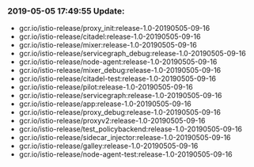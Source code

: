 ### 2019-05-05 17:49:55 Update:

- gcr.io/istio-release/proxy_init:release-1.0-20190505-09-16
- gcr.io/istio-release/citadel:release-1.0-20190505-09-16
- gcr.io/istio-release/mixer:release-1.0-20190505-09-16
- gcr.io/istio-release/servicegraph_debug:release-1.0-20190505-09-16
- gcr.io/istio-release/node-agent:release-1.0-20190505-09-16
- gcr.io/istio-release/mixer_debug:release-1.0-20190505-09-16
- gcr.io/istio-release/citadel-test:release-1.0-20190505-09-16
- gcr.io/istio-release/pilot:release-1.0-20190505-09-16
- gcr.io/istio-release/servicegraph:release-1.0-20190505-09-16
- gcr.io/istio-release/app:release-1.0-20190505-09-16
- gcr.io/istio-release/proxy_debug:release-1.0-20190505-09-16
- gcr.io/istio-release/proxyv2:release-1.0-20190505-09-16
- gcr.io/istio-release/test_policybackend:release-1.0-20190505-09-16
- gcr.io/istio-release/sidecar_injector:release-1.0-20190505-09-16
- gcr.io/istio-release/galley:release-1.0-20190505-09-16
- gcr.io/istio-release/node-agent-test:release-1.0-20190505-09-16
